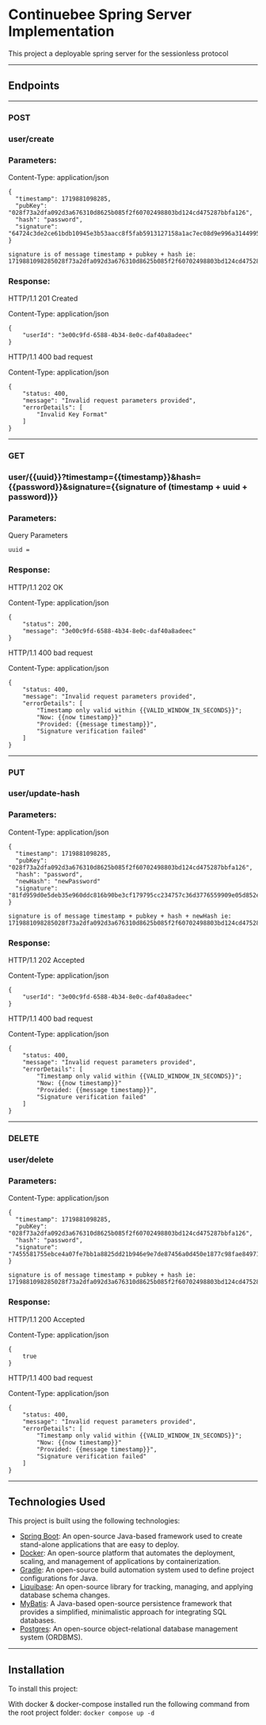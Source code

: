 # Continuebee Spring Server Implementation
This project a deployable spring server for the sessionless protocol

---

## Endpoints

---
### POST
### user/create
###  Parameters:
Content-Type: application/json
```
{ 
  "timestamp": 1719881098285,
  "pubKey": "028f73a2dfa092d3a676310d8625b085f2f60702498803bd124cd475287bbfa126",
  "hash": "password",
  "signature": "64724c3de2ce61bdb10945e3b53aacc8f5fab5913127158a1ac7ec08d9e996a31449953fef9c5640a440a643992d9b9232e3eda05c5ef0feac638f823d7ebd5a"
}

signature is of message timestamp + pubkey + hash ie: 1719881098285028f73a2dfa092d3a676310d8625b085f2f60702498803bd124cd475287bbfa126password
```
### Response:
HTTP/1.1 201 Created

Content-Type: application/json
```
{
    "userId": "3e00c9fd-6588-4b34-8e0c-daf40a8adeec"
}
```
HTTP/1.1 400 bad request

Content-Type: application/json
```
{
    "status: 400,
    "message": "Invalid request parameters provided",
    "errorDetails": [
        "Invalid Key Format"
    ]
}
```

---
### GET
### user/{{uuid}}?timestamp={{timestamp}}&hash={{password}}&signature={{signature of (timestamp + uuid + password)}}
### Parameters:
Query Parameters
```
uuid = 
```
### Response:
HTTP/1.1 202 OK

Content-Type: application/json
```
{
    "status": 200,
    "message": "3e00c9fd-6588-4b34-8e0c-daf40a8adeec"
}
```

HTTP/1.1 400 bad request

Content-Type: application/json
```
{
    "status: 400,
    "message": "Invalid request parameters provided",
    "errorDetails": [
        "Timestamp only valid within {{VALID_WINDOW_IN_SECONDS}}";
        "Now: {{now timestamp}}"
        "Provided: {{message timestamp}}",
        "Signature verification failed"
    ]
}
```

---
### PUT
### user/update-hash
###  Parameters:
Content-Type: application/json
```
{ 
  "timestamp": 1719881098285,
  "pubKey": "028f73a2dfa092d3a676310d8625b085f2f60702498803bd124cd475287bbfa126",
  "hash": "password",
  "newHash": "newPassword"
  "signature": "81fd959d0e5deb35e960ddc816b90be3cf179795cc234757c36d3776559909e05d852e8d95a79dca8a28b83b198c8c4f8f4acb6337a7cdab4f7b3144c02150aa"
}

signature is of message timestamp + pubkey + hash + newHash ie: 1719881098285028f73a2dfa092d3a676310d8625b085f2f60702498803bd124cd475287bbfa126passwordnewPassword
```
### Response:
HTTP/1.1 202 Accepted

Content-Type: application/json
```
{
    "userId": "3e00c9fd-6588-4b34-8e0c-daf40a8adeec"
}
```
HTTP/1.1 400 bad request

Content-Type: application/json
```
{
    "status: 400,
    "message": "Invalid request parameters provided",
    "errorDetails": [
        "Timestamp only valid within {{VALID_WINDOW_IN_SECONDS}}";
        "Now: {{now timestamp}}"
        "Provided: {{message timestamp}}",
        "Signature verification failed"
    ]
}
```

---

### DELETE
### user/delete
###  Parameters:
Content-Type: application/json
```
{ 
  "timestamp": 1719881098285,
  "pubKey": "028f73a2dfa092d3a676310d8625b085f2f60702498803bd124cd475287bbfa126",
  "hash": "password",
  "signature": "7455581755ebce4a07fe7bb1a8825dd21b946e9e7de87456a0d450e1877c98fae849714bdd986810732b8157a91e5d5e81233a33ae51fe238713ee18fce7b91d"
}

signature is of message timestamp + pubkey + hash ie: 1719881098285028f73a2dfa092d3a676310d8625b085f2f60702498803bd124cd475287bbfa126password
```
### Response:
HTTP/1.1 200 Accepted

Content-Type: application/json
```
{
    true
}
```
HTTP/1.1 400 bad request

Content-Type: application/json
```
{
    "status: 400,
    "message": "Invalid request parameters provided",
    "errorDetails": [
        "Timestamp only valid within {{VALID_WINDOW_IN_SECONDS}}";
        "Now: {{now timestamp}}"
        "Provided: {{message timestamp}}",
        "Signature verification failed"
    ]
}
```

---

## Technologies Used
This project is built using the following technologies:

- [Spring Boot](https://spring.io/projects/spring-boot): An open-source Java-based framework used to create stand-alone applications that are easy to deploy.
- [Docker](https://www.docker.com/): An open-source platform that automates the deployment, scaling, and management of applications by containerization.
- [Gradle](https://gradle.org/): An open-source build automation system used to define project configurations for Java.
- [Liquibase](https://www.liquibase.org/): An open-source library for tracking, managing, and applying database schema changes.
- [MyBatis](https://mybatis.org/): A Java-based open-source persistence framework that provides a simplified, minimalistic approach for integrating SQL databases.
- [Postgres](https://www.postgresql.org/): An open-source object-relational database management system (ORDBMS).

---
## Installation
To install this project:

With docker & docker-compose installed run the following command from the root project folder: `docker compose up -d`



